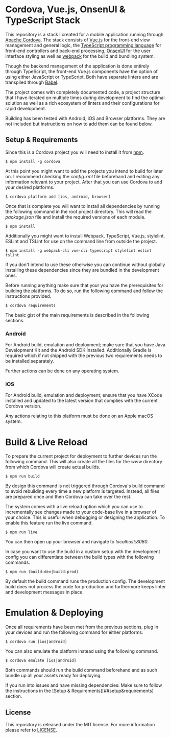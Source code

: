 
# Cordova, Vue.js, OnsenUI & TypeScript Stack #

This repository is a stack I created for a mobile application running
through [Apache Cordova](https://cordova.apache.org/). The stack consists
of [Vue.js](https://vuejs.org/) for the front-end view management and general
logic, the [TypeScript programming language](https://www.typescriptlang.org/)
for front-end controllers and back-end processing, [OnsenUI](https://onsen.io/)
for the user interface styling as well as [webpack](https://webpack.js.org/)
for the build and bundling system.

Though the backend management of the application is done entirely through
TypeScript, the front-end Vue.js components have the option of using either
JavaScript or TypeScript. Both have separate linters and are transpiled through
[Babel](https://babeljs.io/).

The project comes with completely documented code, a project structure that I have
iterated on multiple times during development to find the optimal solution as well
as a rich ecosystem of linters and their configurations for rapid development.

Building has been tested with Android, iOS and Browser platforms. They are not
included but instructions on how to add them can be found below.

## Setup & Requirements ##

Since this is a Cordova project you will need to install it from
[npm](https://www.npmjs.com/).

    $ npm install -g cordova

At this point you might want to add the projects you intend to build for later on.
I recommend checking the *config.xml* file beforehand and editing any information
relevant to your project. After that you can use Cordova to add your desired
platforms.

    $ cordova platform add [ios, android, browser]

Once that is complete you will want to install all dependencies by running
the following command in the root project directory. This will read the
*package.json* file and install the required versions of each module.

    $ npm install

Additionally you might want to install Webpack, TypeScript, Vue.js, stylelint,
ESLint and TSLint for use on the command line from outside the project.

    $ npm install -g webpack-cli vue-cli typescript stylelint eslint tslint

If you don't intend to use these otherwise you can continue without globally
installing these dependencies since they are bundled in the development ones.

Before running anything make sure that your you have the prerequisites for
building the platforms. To do so, run the following command and follow the
instructions provided.

    $ cordova requirements

The basic gist of the main requirements is described in the following sections.

### Android ###

For Android build, emulation and deployment; make sure that you have Java
Development Kit and the Android SDK installed. Additionally Gradle is required
which if not shipped with the previous two requirements needs to be installed
separately.

Further actions can be done on any operating system.

### iOS ###

For Android build, emulation and deployment; ensure that you have XCode
installed and updated to the latest version that complies with the current
Cordova version.

Any actions relating to this platform must be done on an Apple macOS system.

# Build & Live Reload #

To prepare the current project for deployment to further devices run the
following command. This will also create all the files for the *www* directory
from which Cordova will create actual builds.

    $ npm run build

By design this command is not triggered through Cordova's build command to avoid
rebuilding every time a new platform is targeted. Instead, all files are
prepared once and then Cordova can take over the rest.

The system comes with a live reload option which you can use to incrementally
see changes made to your code-base live in a browser of your choice. This is
useful when debugging or designing the application. To enable this feature run
the live command.

    $ npm run live

You can then open up your browser and navigate to *localhost:8080*.

In case you want to use the build in a custom setup with the development config
you can differentiate between the build types with the following commands.

    $ npm run (build:dev|build:prod)

By default the build command runs the production config. The development build
does not process the code for production and furthermore keeps linter and
development messages in place.

# Emulation & Deploying #

Once all requirements have been met from the previous sections, plug in your
devices and run the following command for either platforms.

    $ cordova run [ios|android]

You can also emulate the platform instead using the following command.

    $ cordova emulate [ios|android]

Both commands should run the build command beforehand and as such bundle up all
your assets ready for deploying.

If you run into issues and have missing dependencies: Make sure to follow the
instructions in the [Setup & Requirements][##setup&requirements] section.

## License ##

This repository is released under the MIT license. For more information please refer to [LICENSE](https://github.com/catlinman/cordova-vue-onsen-typescript/blob/master/LICENSE).
